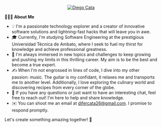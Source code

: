 <p align="center">
  <a href="https://github.com/DenverCoder1">
    <img src="Gif1.webp" alt="Diego Cata" /></a>
</p>


👨🏻‍💻 **About Me**

- 💡 I'm a passionate technology explorer and a creator of innovative software solutions and lightning-fast hacks that will leave you in awe.
- 🎓 Currently, I'm studying Software Engineering at the prestigious Universidad Técnica de Ambato, where I seek to fuel my thirst for knowledge and achieve professional greatness.
- 🌱 I'm always immersed in new topics and challenges to keep growing and pushing my limits in this thrilling career. My aim is to be the best and become a true expert.
- ✍️ When I'm not engrossed in lines of code, I dive into my other passion: music. The guitar is my confidant, it relaxes me and transports me to another level. Additionally, I love exploring the culinary world and discovering recipes from every corner of the globe.
- 💬 If you have any questions or just want to have an interesting chat, feel free to reach out! I'm here to help and share knowledge.
- ✉️ You can shoot me an email at difercata26@gmail.com. I promise to respond promptly.

Let's create something amazing together! 🚀
